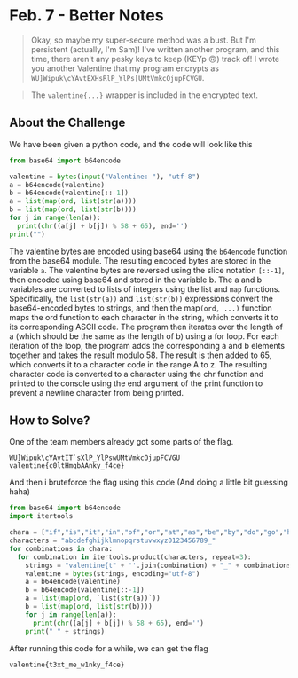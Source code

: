 # Feb. 7 - Better Notes
> Okay, so maybe my super-secure method was a bust. But I'm persistent (actually, I'm Sam)! I've written another program, and this time, there aren't any pesky keys to keep (KEYp 🙃) track of! I wrote you another Valentine that my program encrypts as `WU]Wipuk\cYAvtEXHsRlP_YlPs[UMtVmkcOjupFCVGU`.

> The `valentine{...}` wrapper is included in the encrypted text.

## About the Challenge
We have been given a python code, and the code will look like this
```python
from base64 import b64encode

valentine = bytes(input("Valentine: "), "utf-8")
a = b64encode(valentine)
b = b64encode(valentine[::-1])
a = list(map(ord, list(str(a))))
b = list(map(ord, list(str(b))))
for j in range(len(a)):
  print(chr((a[j] + b[j]) % 58 + 65), end='')
print("")
```

The valentine bytes are encoded using base64 using the `b64encode` function from the base64 module. The resulting encoded bytes are stored in the variable `a`. The valentine bytes are reversed using the slice notation `[::-1]`, then encoded using base64 and stored in the variable b. The a and b variables are converted to lists of integers using the list and `map` functions. Specifically, the `list(str(a))` and `list(str(b))` expressions convert the base64-encoded bytes to strings, and then the map`(ord, ...)` function maps the ord function to each character in the string, which converts it to its corresponding ASCII code. The program then iterates over the length of a (which should be the same as the length of b) using a for loop. For each iteration of the loop, the program adds the corresponding a and b elements together and takes the result modulo 58. The result is then added to 65, which converts it to a character code in the range A to z. The resulting character code is converted to a character using the chr function and printed to the console using the end argument of the print function to prevent a newline character from being printed.

## How to Solve?
One of the team members already got some parts of the flag.
```
WU]Wipuk\cYAvtIT`sXlP_YlPswUMtVmkcOjupFCVGU valentine{c0ltHmqbAAnky_f4ce}
```
And then i bruteforce the flag using this code (And doing a little bit guessing haha)

```python
from base64 import b64encode
import itertools

chara = ["if","is","it","in","of","or","at","as","be","by","do","go","he","me","my","no","oh","on","so","to","up","us","we"]
characters = "abcdefghijklmnopqrstuvwxyz0123456789_"
for combinations in chara:
  for combination in itertools.product(characters, repeat=3):
    strings = "valentine{t" + ''.join(combination) + "_" + combinations + "_w1nky_f4ce}"
    valentine = bytes(strings, encoding="utf-8")
    a = b64encode(valentine)
    b = b64encode(valentine[::-1])
    a = list(map(ord, `list(str(a))`))
    b = list(map(ord, list(str(b))))
    for j in range(len(a)):
      print(chr((a[j] + b[j]) % 58 + 65), end='')
    print(" " + strings)
```
After running this code for a while, we can get the flag
```
valentine{t3xt_me_w1nky_f4ce}
```